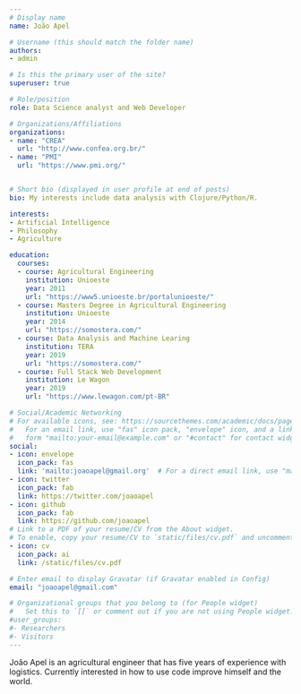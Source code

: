 ```yaml
---
# Display name
name: João Apel

# Username (this should match the folder name)
authors:
- admin

# Is this the primary user of the site?
superuser: true

# Role/position
role: Data Science analyst and Web Developer

# Organizations/Affiliations
organizations:
- name: "CREA"
  url: "http://www.confea.org.br/"
- name: "PMI"
  url: "https://www.pmi.org/"


# Short bio (displayed in user profile at end of posts)
bio: My interests include data analysis with Clojure/Python/R.

interests:
- Artificial Intelligence
- Philosophy
- Agriculture

education:
  courses:
  - course: Agricultural Engineering
    institution: Unioeste
    year: 2011
    url: "https://www5.unioeste.br/portalunioeste/"
  - course: Masters Degree in Agricultural Engineering
    institution: Unioeste
    year: 2014
    url: "https://somostera.com/"  
  - course: Data Analysis and Machine Learing
    institution: TERA
    year: 2019
    url: "https://somostera.com/"
  - course: Full Stack Web Development
    institution: Le Wagon
    year: 2019
    url: "https://www.lewagon.com/pt-BR"

# Social/Academic Networking
# For available icons, see: https://sourcethemes.com/academic/docs/page-builder/#icons
#   For an email link, use "fas" icon pack, "envelope" icon, and a link in the
#   form "mailto:your-email@example.com" or "#contact" for contact widget.
social:
- icon: envelope
  icon_pack: fas
  link: 'mailto:joaoapel@gmail.org'  # For a direct email link, use "mailto:test@example.org".
- icon: twitter
  icon_pack: fab
  link: https://twitter.com/joaoapel
- icon: github
  icon_pack: fab
  link: https://github.com/joaoapel
# Link to a PDF of your resume/CV from the About widget.
# To enable, copy your resume/CV to `static/files/cv.pdf` and uncomment the lines below.
- icon: cv
  icon_pack: ai
  link: /static/files/cv.pdf

# Enter email to display Gravatar (if Gravatar enabled in Config)
email: "joaoapel@gmail.com"

# Organizational groups that you belong to (for People widget)
#   Set this to `[]` or comment out if you are not using People widget.
#user_groups:
#- Researchers
#- Visitors
---
```


João Apel is an agricultural engineer that has five years of experience with logistics.
Currently interested in how to use code improve himself and the world.
